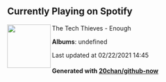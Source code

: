 ## Currently Playing on Spotify

[<img align="left" width="100" src="https://i.scdn.co/image/ab67616d0000b2730733c154a5a595efbf7a41dc">](https://open.spotify.com/album/6Na2NRtCRObMaG7Qa4S54Q)

The Tech Thieves - Enough

**Albums**: undefined

Last updated at 02/22/2021 14:45

#### Generated with [20chan/github-now](https://github.com/20chan/github-now)


<!--
**20chan/20chan** is a ✨ _special_ ✨ repository because its `README.md` (this file) appears on your GitHub profile.

Here are some ideas to get you started:

- 🔭 I’m currently working on ...
- 🌱 I’m currently learning ...
- 👯 I’m looking to collaborate on ...
- 🤔 I’m looking for help with ...
- 💬 Ask me about ...
- 📫 How to reach me: ...
- 😄 Pronouns: ...
- ⚡ Fun fact: ...
-->
